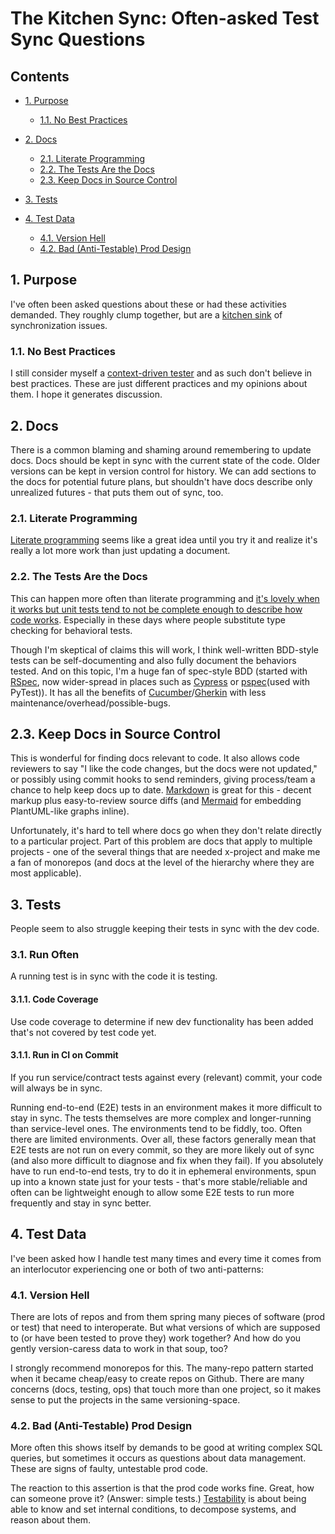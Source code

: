 # The Kitchen Sync: Often-asked Test Sync Questions

## Contents
- [1. Purpose](#1-purpose)
  - [1.1. No Best Practices](#11-no-best-practices)
- [2. Docs](#2-docs)
  - [2.1. Literate Programming](#21-literate-programming)
  - [2.2. The Tests Are the Docs](#22-the-tests-are-the-docs)
  - [2.3. Keep Docs in Source Control](#23-keep-docs-in-source-control)
- [3. Tests](#3-tests)

- [4. Test Data](#4-test-data)
  - [4.1. Version Hell](#41-version-hell)
  - [4.2. Bad (Anti-Testable) Prod Design](#42-bad-anti-testable-prod-design)


## 1. Purpose

I've often been asked questions about these or had these activities demanded. They roughly clump together, but are a [kitchen sink](https://www.merriam-webster.com/dictionary/kitchen-sink) of synchronization issues.

### 1.1. No Best Practices

I still consider myself a [context-driven tester](https://context-driven-testing.com) and as such don't believe in best practices. These are just different practices and my opinions about them. I hope it generates discussion.

## 2. Docs

There is a common blaming and shaming around remembering to update docs. Docs should be kept in sync with the current state of the code. Older versions can be kept in version control for history. We can add sections to the docs for potential future plans, but shouldn't have docs describe only unrealized futures - that puts them out of sync, too.

### 2.1. Literate Programming

[Literate programming](https://en.wikipedia.org/wiki/Literate_programming) seems like a great idea until you try it and realize it's really a lot more work than just updating a document.

### 2.2. The Tests Are the Docs

This can happen more often than literate programming and [it's lovely when it works but unit tests tend to not be complete enough to describe how code works](https://technologyconversations.com/2014/04/08/tests-as-documentation/). Especially in these days where people substitute type checking for behavioral tests.

Though I'm skeptical of claims this will work, I think well-written BDD-style tests can be self-documenting and also fully document the behaviors tested. And on this topic, I'm a huge fan of spec-style BDD (started with [RSpec](https://rspec.info), now wider-spread in places such as [Cypress](https://www.cypress.io) or [pspec](https://pypi.org/project/pytest-pspec/)(used with PyTest)). It has all the benefits of [Cucumber](https://cucumber.io)/[Gherkin](https://cucumber.io/docs/gherkin/) with less maintenance/overhead/possible-bugs.

## 2.3. Keep Docs in Source Control

This is wonderful for finding docs relevant to code. It also allows code reviewers to say "I like the code changes, but the docs were not updated," or possibly using commit hooks to send reminders, giving process/team a chance to help keep docs up to date. [Markdown](https://www.markdownguide.org) is great for this - decent markup plus easy-to-review source diffs (and [Mermaid](https://mermaid.js.org) for embedding PlantUML-like graphs inline).

Unfortunately, it's hard to tell where docs go when they don't relate directly to a particular project. Part of this problem are docs that apply to multiple projects - one of the several things that are needed x-project and make me a fan of monorepos (and docs at the level of the hierarchy where they are most applicable).

## 3. Tests

People seem to also struggle keeping their tests in sync with the dev code.

### 3.1. Run Often

A running test is in sync with the code it is testing.

#### 3.1.1. Code Coverage

Use code coverage to determine if new dev functionality has been added that's not covered by test code yet.

#### 3.1.1. Run in CI on Commit

If you run service/contract tests against every (relevant) commit, your code will always be in sync.

Running end-to-end (E2E) tests in an environment makes it more difficult to stay in sync. The tests themselves are more complex and longer-running than service-level ones. The environments tend to be fiddly, too. Often there are limited environments. Over all, these factors generally mean that E2E tests are not run on every commit, so they are more likely out of sync (and also more difficult to diagnose and fix when they fail). If you absolutely have to run end-to-end tests, try to do it in ephemeral environments, spun up into a known state just for your tests - that's more stable/reliable and often can be lightweight enough to allow some E2E tests to run more frequently and stay in sync better.

## 4. Test Data

I've been asked how I handle test many times and every time it comes from an interlocutor experiencing one or both of two anti-patterns:

### 4.1. Version Hell

There are lots of repos and from them spring many pieces of software (prod or test) that need to interoperate. But what versions of which are supposed to (or have been tested to prove they) work together? And how do you gently version-caress data to work in that soup, too?

I strongly recommend monorepos for this. The many-repo pattern started when it became cheap/easy to create repos on Github. There are many concerns (docs, testing, ops) that touch more than one project, so it makes sense to put the projects in the same versioning-space.

### 4.2. Bad (Anti-Testable) Prod Design

More often this shows itself by demands to be good at writing complex SQL queries, but sometimes it occurs as questions about data management. These are signs of faulty, untestable prod code.

The reaction to this assertion is that the prod code works fine. Great, how can someone prove it? (Answer: simple tests.) [Testability](https://en.wikipedia.org/wiki/Software_testability) is about being able to know and set internal conditions, to decompose systems, and reason about them.
